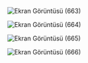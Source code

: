![Ekran Görüntüsü (663)](https://github.com/emretastekin/SpringBoot-LoginApp/assets/112701080/1dfe36e5-5dab-4869-9836-80cf30b6efea)

![Ekran Görüntüsü (664)](https://github.com/emretastekin/SpringBoot-LoginApp/assets/112701080/cda6817e-ce2e-4dd6-94eb-db565162a4e7)

![Ekran Görüntüsü (665)](https://github.com/emretastekin/SpringBoot-LoginApp/assets/112701080/93f4138d-31e5-432c-a5f8-fd23e657ee6d)

![Ekran Görüntüsü (666)](https://github.com/emretastekin/SpringBoot-LoginApp/assets/112701080/1d07b225-ae74-466b-b611-1d470af06368)
